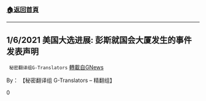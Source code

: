 ###  [:house:返回首頁](https://github.com/ourhimalayas/txt)
---

## 1/6/2021 美国大选进展: 彭斯就国会大厦发生的事件发表声明
` 秘密翻译组G-Translators` [轉載自GNews](https://gnews.org/zh-hans/726439/)

By： 【秘密翻译组 G-Translators – 精翻组】

0
